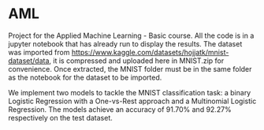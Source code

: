 # AML

Project for the Applied Machine Learning - Basic course. All the code is in a jupyter notebook that has already run to display the results. 
The dataset was imported from https://www.kaggle.com/datasets/hojjatk/mnist-dataset/data, it is compressed and uploaded here in MNIST.zip for convenience. Once extracted, the MNIST folder must be in the same folder as the notebook for the dataset to be imported.

We implement two models to tackle the MNIST classification task: a binary Logistic Regression with a One-vs-Rest approach and a Multinomial Logistic Regression. The models achieve an accuracy of 91.70% and 92.27% respectively on the test dataset.
